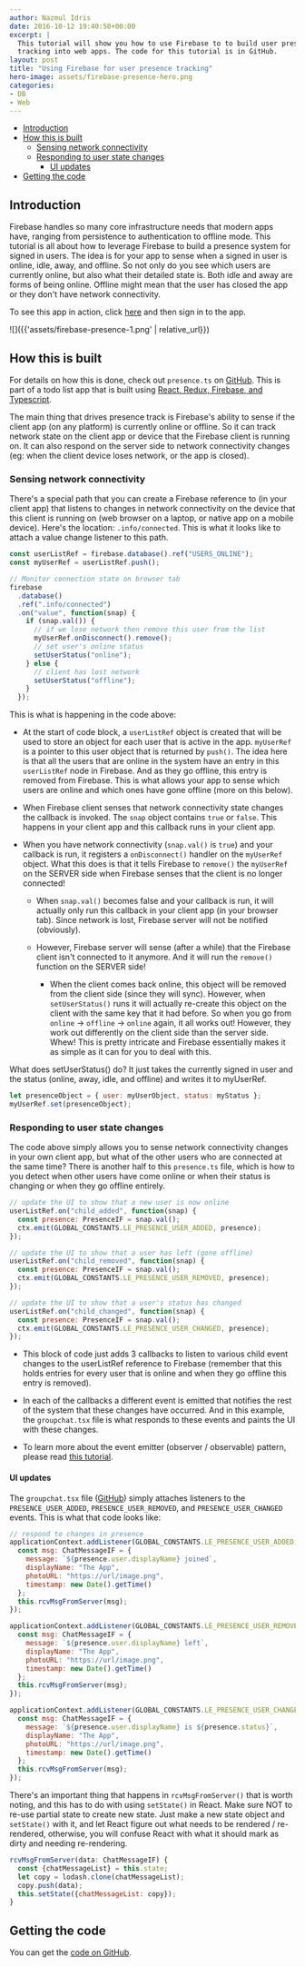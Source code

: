 ```yaml
---
author: Nazmul Idris
date: 2016-10-12 19:40:50+00:00
excerpt: |
  This tutorial will show you how to use Firebase to to build user presence
  tracking into web apps. The code for this tutorial is in GitHub.
layout: post
title: "Using Firebase for user presence tracking"
hero-image: assets/firebase-presence-hero.png
categories:
- DB
- Web
---
```


<!-- START doctoc generated TOC please keep comment here to allow auto update -->
<!-- DON'T EDIT THIS SECTION, INSTEAD RE-RUN doctoc TO UPDATE -->


- [Introduction](#introduction)
- [How this is built](#how-this-is-built)
  - [Sensing network connectivity](#sensing-network-connectivity)
  - [Responding to user state changes](#responding-to-user-state-changes)
    - [UI updates](#ui-updates)
- [Getting the code](#getting-the-code)

<!-- END doctoc generated TOC please keep comment here to allow auto update -->

## Introduction

Firebase handles so many core infrastructure needs that modern apps have, ranging from persistence to authentication to
offline mode. This tutorial is all about how to leverage Firebase to build a presence system for signed in users. The
idea is for your app to sense when a signed in user is online, idle, away, and offline. So not only do you see which
users are currently online, but also what their detailed state is. Both idle and away are forms of being online. Offline
might mean that the user has closed the app or they don't have network connectivity.

To see this app in action, click [here](https://todolist-redux-r3bl-alliance.herokuapp.com/) and then sign in to the
app.

![]({{'assets/firebase-presence-1.png' | relative_url}})

## How this is built

For details on how this is done, check out `presence.ts` on
[GitHub](https://github.com/nazmulidris/starterproject_todolist_react_redux_firebase_ts_md/blob/main/web/src/client/container/presence.ts).
This is part of a todo list app that is built using
[React, Redux, Firebase, and Typescript](https://developerlife.com/2016/10/07/getting-started-with-react-redux-and-firebase/).

The main thing that drives presence track is Firebase's ability to sense if the client app (on any platform) is
currently online or offline. So it can track network state on the client app or device that the Firebase client is
running on. It can also respond on the server side to network connectivity changes (eg: when the client device loses
network, or the app is closed).

### Sensing network connectivity

There's a special path that you can create a Firebase reference to (in your client app) that listens to changes in
network connectivity on the device that this client is running on (web browser on a laptop, or native app on a mobile
device). Here's the location: `.info/connected`. This is what it looks like to attach a value change listener to this
path.

```javascript
const userListRef = firebase.database().ref("USERS_ONLINE");
const myUserRef = userListRef.push();

// Monitor connection state on browser tab
firebase
  .database()
  .ref(".info/connected")
  .on("value", function(snap) {
    if (snap.val()) {
      // if we lose network then remove this user from the list
      myUserRef.onDisconnect().remove();
      // set user's online status
      setUserStatus("online");
    } else {
      // client has lost network
      setUserStatus("offline");
    }
  });
```

This is what is happening in the code above:

- At the start of code block, a `userListRef` object is created that will be used to store an object for each user that
  is active in the app. `myUserRef` is a pointer to this user object that is returned by `push()`. The idea here is that
  all the users that are online in the system have an entry in this `userListRef` node in Firebase. And as they go
  offline, this entry is removed from Firebase. This is what allows your app to sense which users are online and which
  ones have gone offline (more on this below).

- When Firebase client senses that network connectivity state changes the callback is invoked. The `snap` object
  contains `true` or `false`. This happens in your client app and this callback runs in your client app.

- When you have network connectivity (`snap.val()` is `true`) and your callback is run, it registers a `onDisconnect()`
  handler on the `myUserRef` object. What this does is that it tells Firebase to `remove()` the `myUserRef` on the
  SERVER side when Firebase senses that the client is no longer connected!

  - When `snap.val()` becomes false and your callback is run, it will actually only run this callback in your client app
    (in your browser tab). Since network is lost, Firebase server will not be notified (obviously).

  - However, Firebase server will sense (after a while) that the Firebase client isn't connected to it anymore. And it
    will run the `remove()` function on the SERVER side!

    - When the client comes back online, this object will be removed from the client side (since they will sync).
      However, when `setUserStatus()` runs it will actually re-create this object on the client with the same key that
      it had before. So when you go from `online` -> `offline` -> `online` again, it all works out! However, they work
      out differently on the client side than the server side. Whew! This is pretty intricate and Firebase essentially
      makes it as simple as it can for you to deal with this.

What does setUserStatus() do? It just takes the currently signed in user and the status (online, away, idle, and
offline) and writes it to myUserRef.

```javascript
let presenceObject = { user: myUserObject, status: myStatus };
myUserRef.set(presenceObject);
```

### Responding to user state changes

The code above simply allows you to sense network connectivity changes in your own client app, but what of the other
users who are connected at the same time? There is another half to this `presence.ts` file, which is how to you detect
when other users have come online or when their status is changing or when they go offline entirely.

```javascript
// update the UI to show that a new user is now online
userListRef.on("child_added", function(snap) {
  const presence: PresenceIF = snap.val();
  ctx.emit(GLOBAL_CONSTANTS.LE_PRESENCE_USER_ADDED, presence);
});

// update the UI to show that a user has left (gone offline)
userListRef.on("child_removed", function(snap) {
  const presence: PresenceIF = snap.val();
  ctx.emit(GLOBAL_CONSTANTS.LE_PRESENCE_USER_REMOVED, presence);
});

// update the UI to show that a user's status has changed
userListRef.on("child_changed", function(snap) {
  const presence: PresenceIF = snap.val();
  ctx.emit(GLOBAL_CONSTANTS.LE_PRESENCE_USER_CHANGED, presence);
});
```

- This block of code just adds 3 callbacks to listen to various child event changes to the userListRef reference to
  Firebase (remember that this holds entries for every user that is online and when they go offline this entry is
  removed).

- In each of the callbacks a different event is emitted that notifies the rest of the system that these changes have
  occurred. And in this example, the `groupchat.tsx` file is what responds to these events and paints the UI with these
  changes.

- To learn more about the event emitter (observer / observable) pattern, please read
  [this tutorial](https://developerlife.com/2016/10/02/getting-started-with-react-and-firebase/).

#### UI updates

The `groupchat.tsx` file
([GitHub](https://github.com/nazmulidris/starterproject_todolist_react_redux_firebase_ts_md/blob/main/web/src/client/ui/groupchat.tsx))
simply attaches listeners to the `PRESENCE_USER_ADDED`, `PRESENCE_USER_REMOVED`, and `PRESENCE_USER_CHANGED` events.
This is what that code looks like:

```javascript
// respond to changes in presence
applicationContext.addListener(GLOBAL_CONSTANTS.LE_PRESENCE_USER_ADDED, (presence: PresenceIF) => {
  const msg: ChatMessageIF = {
    message: `${presence.user.displayName} joined`,
    displayName: "The App",
    photoURL: "https://url/image.png",
    timestamp: new Date().getTime()
  };
  this.rcvMsgFromServer(msg);
});

applicationContext.addListener(GLOBAL_CONSTANTS.LE_PRESENCE_USER_REMOVED, (presence: PresenceIF) => {
  const msg: ChatMessageIF = {
    message: `${presence.user.displayName} left`,
    displayName: "The App",
    photoURL: "https://url/image.png",
    timestamp: new Date().getTime()
  };
  this.rcvMsgFromServer(msg);
});

applicationContext.addListener(GLOBAL_CONSTANTS.LE_PRESENCE_USER_CHANGED, (presence: PresenceIF) => {
  const msg: ChatMessageIF = {
    message: `${presence.user.displayName} is ${presence.status}`,
    displayName: "The App",
    photoURL: "https://url/image.png",
    timestamp: new Date().getTime()
  };
  this.rcvMsgFromServer(msg);
});
```

There's an important thing that happens in `rcvMsgFromServer()` that is worth noting, and this has to do with using
`setState()` in React. Make sure NOT to re-use partial state to create new state. Just make a new state object and
`setState()` with it, and let React figure out what needs to be rendered / re-rendered, otherwise, you will confuse
React with what it should mark as dirty and needing re-rendering.

```javascript
rcvMsgFromServer(data: ChatMessageIF) {
  const {chatMessageList} = this.state;
  let copy = lodash.clone(chatMessageList);
  copy.push(data);
  this.setState({chatMessageList: copy});
}
```

## Getting the code

You can get the [code on GitHub](https://github.com/r3bl-alliance/starterproject_todolist_react_redux_firebase_ts_md).
